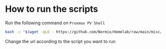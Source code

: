 # How to run the scripts

Run the following command on `Proxmox PV Shell`

```sh
bash -c "$(wget -qLO - https://github.com/Normio/Homelab/raw/main/misc/post-pve-install.sh)"
```

Change the url according to the script you want to run
